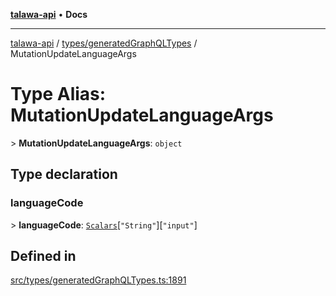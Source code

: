 [**talawa-api**](../../../README.md) • **Docs**

***

[talawa-api](../../../modules.md) / [types/generatedGraphQLTypes](../README.md) / MutationUpdateLanguageArgs

# Type Alias: MutationUpdateLanguageArgs

\> **MutationUpdateLanguageArgs**: `object`

## Type declaration

### languageCode

\> **languageCode**: [`Scalars`](Scalars.md)\[`"String"`\]\[`"input"`\]

## Defined in

[src/types/generatedGraphQLTypes.ts:1891](https://github.com/PalisadoesFoundation/talawa-api/blob/fb5076f344cd74d4e51c692cbc70fc337bf1ac39/src/types/generatedGraphQLTypes.ts#L1891)
